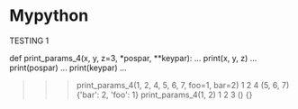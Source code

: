 # Mypython

TESTING 1

 def print_params_4(x, y, z=3, *pospar, **keypar): 
...     print(x, y, z) 
...     print(pospar) 
...     print(keypar) 
... 
>>> print_params_4(1, 2, 4, 5, 6, 7, foo=1, bar=2)
1 2 4
(5, 6, 7)
{'bar': 2, 'foo': 1}
>>> print_params_4(1, 2) 
1 2 3
()
{}
